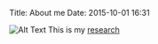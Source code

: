 Title: About me
Date: 2015-10-01 16:31

![Alt Text]({filename}/images/me.jpg)   
This is my [research]({filename}research.md)
